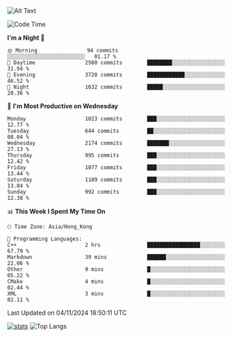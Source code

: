 ![Alt Text](https://media.tenor.com/3Gehha8RO-sAAAAC/goose-dance.gif)

<!--START_SECTION:waka-->
![Code Time](http://img.shields.io/badge/Code%20Time-336%20hrs%2036%20mins-blue)

**I'm a Night 🦉** 

```text
🌞 Morning                94 commits          ░░░░░░░░░░░░░░░░░░░░░░░░░   01.17 % 
🌆 Daytime                2560 commits        ████████░░░░░░░░░░░░░░░░░   31.94 % 
🌃 Evening                3728 commits        ████████████░░░░░░░░░░░░░   46.52 % 
🌙 Night                  1632 commits        █████░░░░░░░░░░░░░░░░░░░░   20.36 % 
```
📅 **I'm Most Productive on Wednesday** 

```text
Monday                   1023 commits        ███░░░░░░░░░░░░░░░░░░░░░░   12.77 % 
Tuesday                  644 commits         ██░░░░░░░░░░░░░░░░░░░░░░░   08.04 % 
Wednesday                2174 commits        ███████░░░░░░░░░░░░░░░░░░   27.13 % 
Thursday                 995 commits         ███░░░░░░░░░░░░░░░░░░░░░░   12.42 % 
Friday                   1077 commits        ███░░░░░░░░░░░░░░░░░░░░░░   13.44 % 
Saturday                 1109 commits        ███░░░░░░░░░░░░░░░░░░░░░░   13.84 % 
Sunday                   992 commits         ███░░░░░░░░░░░░░░░░░░░░░░   12.38 % 
```


📊 **This Week I Spent My Time On** 

```text
🕑︎ Time Zone: Asia/Hong_Kong

💬 Programming Languages: 
C++                      2 hrs               █████████████████░░░░░░░░   67.79 % 
Markdown                 39 mins             ██████░░░░░░░░░░░░░░░░░░░   22.06 % 
Other                    9 mins              █░░░░░░░░░░░░░░░░░░░░░░░░   05.22 % 
CMake                    4 mins              █░░░░░░░░░░░░░░░░░░░░░░░░   02.44 % 
XML                      3 mins              █░░░░░░░░░░░░░░░░░░░░░░░░   02.11 % 
```


 Last Updated on 04/11/2024 18:50:11 UTC
<!--END_SECTION:waka-->
[![stats](https://github-readme-stats-rose-phi.vercel.app/api?username=jxncted&count_private=true)](https://github.com/jxncted/github-readme-stats)
![Top Langs](https://github-readme-stats-rose-phi.vercel.app/api/top-langs/?username=jxncted\&layout=compact&hide=c,assembly,jupyter%20notebook)
